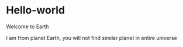 # Hello-world
Welcome to Earth 

I am from planet Earth, you will not find similar planet in entire universe
